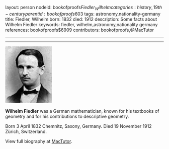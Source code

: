 layout: person
nodeid: bookofproofs$Fiedler_Wilhelm
categories: history,19th-century
parentid: bookofproofs$603
tags: astronomy,nationality-germany
title: Fiedler, Wilhelm
born: 1832
died: 1912
description: Some facts about Wilhelm Fiedler
keywords: fiedler, wilhelm,astronomy,nationality germany
references: bookofproofs$6909
contributors: bookofproofs,@MacTutor

---


---

![Fiedler_Wilhelm.jpg](https://github.com/bookofproofs/bookofproofs.github.io/blob/main/_sources/_assets/images/portraits/Fiedler_Wilhelm.jpg?raw=true)

**Wilhelm Fiedler** was a German mathematician, known for his textbooks of geometry and for his contributions to descriptive geometry.

Born 3 April 1832 Chemnitz, Saxony, Germany. Died 19 November 1912 Zürich, Switzerland.


View full biography at [MacTutor](https://mathshistory.st-andrews.ac.uk/Biographies/Fiedler_Wilhelm/).